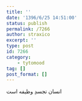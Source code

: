 ```yaml
---
title: ''
date: '1396/6/25 14:51:00'
status: publish
permalink: /7266
author: straxico
excerpt: ''
type: post
id: 7266
category:
    - tytomood
tag: []
post_format: []
---
```

انسان تجسدِ وظیفه است